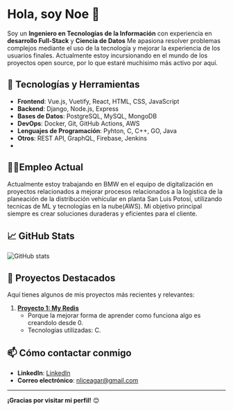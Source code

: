 # Hola, soy Noe 👋

Soy un **Ingeniero en Tecnologías de la Información** con experiencia en **desarrollo Full-Stack** y **Ciencia de Datos** Me apasiona resolver problemas complejos mediante el uso de la tecnología y mejorar la experiencia de los usuarios finales.
Actualmente estoy incursionando en el mundo de los proyectos open source, por lo que estaré muchisimo más activo por aquí.

## 🔧 Tecnologías y Herramientas

- **Frontend**: Vue.js, Vuetify, React, HTML, CSS, JavaScript
- **Backend**: Django, Node.js, Express
- **Bases de Datos**: PostgreSQL, MySQL, MongoDB
- **DevOps**: Docker, Git, GitHub Actions, AWS
- **Lenguajes de Programación**: Pyhton, C, C++, GO, Java
- **Otros**: REST API, GraphQL, Firebase, Jenkins
- 
## 👨‍🏭Empleo Actual

Actualmente estoy trabajando en BMW en el equipo de digitalización en proyectos relacionados a mejorar procesos relacionados a la logistica de la planeación de la distribución vehícular en planta San Luis Potosí, utilizando tecnicas de ML y tecnologías en la nube(AWS). Mi objetivo principal siempre es crear soluciones duraderas y eficientes para el cliente.

## 📈 GitHub Stats

![GitHub stats](https://github-readme-stats.vercel.app/api?username=LiceagaN&show_icons=true&hide_title=true&hide=prs&count_private=true&theme=radical)

## 🚀 Proyectos Destacados

Aquí tienes algunos de mis proyectos más recientes y relevantes:

1. **[Proyecto 1: My Redis](https://github.com/LiceagaN/myredis)**
   - Porque la mejorar forma de aprender como funciona algo es creandolo desde 0.
   - Tecnologías utilizadas: C.

## 📫 Cómo contactar conmigo

- **LinkedIn**: [LinkedIn](www.linkedin.com/in/noe-liceaga-051b6523a)
- **Correo electrónico**: [nliceagar@gmail.com](mailto:nliceagar@gmail.com)

---

**¡Gracias por visitar mi perfil!** 😊
